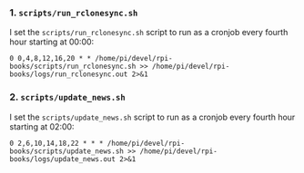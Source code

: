 ### 1. `scripts/run_rclonesync.sh`

I set the `scripts/run_rclonesync.sh` script to run as a cronjob every fourth hour starting at 00:00:

`0 0,4,8,12,16,20 * * /home/pi/devel/rpi-books/scripts/run_rclonesync.sh >> /home/pi/devel/rpi-books/logs/run_rclonesync.out 2>&1`

### 2. `scripts/update_news.sh`

I set the `scripts/update_news.sh` script to run as a cronjob every fourth hour starting at 02:00:

`0 2,6,10,14,18,22 * * * /home/pi/devel/rpi-books/scripts/update_news.sh >> /home/pi/devel/rpi-books/logs/update_news.out 2>&1`
